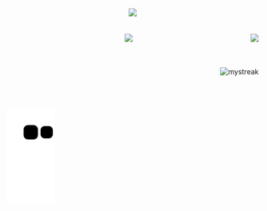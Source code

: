 # <p align="center"><img width="150px" src="https://user-images.githubusercontent.com/69721692/202852131-2c614f75-e7bb-4b05-9ecf-fa819786804b.png"/></p> 
<p align="center">
<img src ="https://github-readme-stats.vercel.app/api/top-langs/?username=aralidk&theme=tokyonight&layout=compact"/>
  <img align= "right" src ="https://github-readme-stats.vercel.app/api?username=aralidk&show_icons=true&theme=tokyonight"/>
</p>

<br>
<br>

<img align="right" src="https://github-readme-streak-stats.herokuapp.com/?user=aralidk&theme=tokyonight" alt="mystreak"/>

<br>
<br>
<br>
<br>

![Snake animation](https://github.com/aralidk/aralidk/blob/output/github-contribution-grid-snake.svg)



